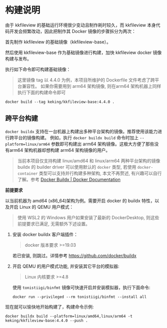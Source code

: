 # 构建说明

由于 kkfileview 的基础运行环境很少变动且制作耗时较久，而 kkfileview 本身代码开发会频繁改动，因此把制作其 Docker 镜像的步骤拆分为两次：

首先制作 kkfileview 的基础镜像（kkfileview-base）。

然后使用 kkfileview-base 作为基础镜像进行构建，加快 kkfileview docker 镜像构建与发布。

执行如下命令即可构建基础镜像：
> 这里镜像 tag 以 4.4.0 为例，本项目所维护的 Dockerfile 文件考虑了跨平台兼容性。 如果你需要用到 arm64 架构镜像, 则在arm64 架构机器上同样执行下面的构建命令即可

```shell
docker build --tag keking/kkfileview-base:4.4.0 .
```



## 跨平台构建

`docker buildx` 支持在一台机器上构建出多种平台架构的镜像。推荐使用该能力进行跨平台的镜像构建。
例如，执行 `docker buildx build` 命令时加上 `--platform=linux/arm64` 参数即可构建出 arm64 架构镜像。这极大方便了那些没有arm64 架构机器却想构建 arm64 架构镜像的用户。

> 当前本项目仅支持构建 linux/amd64 和 linux/arm64 两种平台架构的镜像
> buildx 的 builder driver 可以使用默认的 `docker` 类型, 若使用 `docker-container` 类型可以支持并行构建多种架构, 本文不再赘述, 有兴趣可以自行了解。参考 [Docker Buildx | Docker Documentation](https://docs.docker.com/buildx/working-with-buildx/#build-multi-platform-images)

**前提要求**

以当前机器为 amd64 (x86_64)架构为例。需要开启 docker 的 buildx 特性，以及开启 Linux 的 QEMU 用户模式：

> 使用 WSL2 的 Windows 用户如果安装了最新的 DockerDesktop, 则这些前提要求已满足, 无需额外下述设置。 

1. 安装 docker buildx 客户端插件：
   > docker 版本要求 >=19.03
   
   若已安装, 则跳过。详情参考 https://github.com/docker/buildx

2. 开启 QEMU 的用户模式功能, 并安装其它平台的模拟器:
   > Linux 内核要求 >=4.8

   使用 `tonistiigi/binfmt` 镜像可快速开启并安装模拟器，执行下面命令:

   ```shell
   docker run --privileged --rm tonistiigi/binfmt --install all
   ```

现在就可以愉快地开始构建了，构建命令示例:

```shell
docker buildx build --platform=linux/amd64,linux/arm64 -t keking/kkfileview-base:4.4.0 --push .
```
